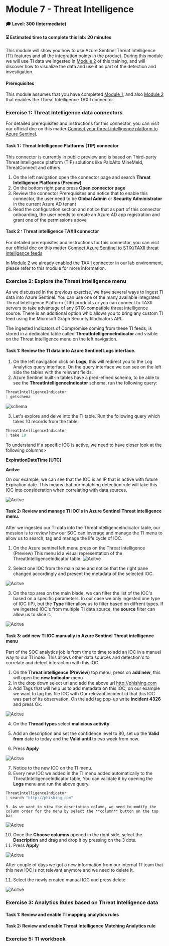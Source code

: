 # Module 7 - Threat Intelligence

#### 🎓 Level: 300 (Intermediate)
#### ⌛ Estimated time to complete this lab: 20 minutes

This module will show you how to use Azure Sentinel Threat Intelligence (TI) features and all the integration points in the product.
During this module we will use TI data we ingested in [Module 2](Module-2-Data-Connectors.md) of this training, and will discover how to visualize the data and use it as part of the detection and investigation.


#### Prerequisites
This module assumes that you have completed [Module 1](Module-1-Setting-up-the-environment.md), and also [Module 2](Module-2-Data-Connectors.md) that enables the Threat Intelligence TAXII connector.
 

### Exercise 1: Threat Intelligence data connectors

For detailed prerequisites and instructions for this connector, you can visit our official doc on this matter [Connect your threat intelligence platform to Azure Sentinel](https://docs.microsoft.com/en-us/azure/sentinel/connect-threat-intelligence-tip).

#### Task 1 : Threat Intelligence Platforms (TIP) connector 

This connector is currently in public preview and is based on Third-party Threat Intelligence platform (TIP) solutions like PaloAlto MineMeld, ThreatConnect and others.

1. On the left navigation open the connector page and search **Threat Intelligence Platforms (Preview)**
2. On the bottom right pane press **Open connector page**
3. Review the connector Prerequisites and notice that to enable this connector, the user need to be **Global Admin** or **Security Administrator** in the current Azure AD tenant
4. Read the configuration section and notice that as part of this connector onboarding, the user needs to create an Azure AD app registration and grant one of the permissions above
	
#### Task 2 : Threat intelligence TAXII connector

For detailed prerequisites and instructions for this connector, you can visit our official doc on this matter [Connect Azure Sentinel to STIX/TAXII threat intelligence feeds](https://docs.microsoft.com/en-us/azure/sentinel/connect-threat-intelligence-taxii)

In [Module 2](Module-2-Data-Connectors.md) we already enabled the TAXII connector in our lab environment, please refer to this module for more information.


### Exercise 2: Explore the Threat Intelligence menu

As we discussed in the previous exercise, we have several ways to ingest TI data into Azure Sentinel. You can use one of the many available integrated Threat Intelligence Platform (TIP) products or you can connect to TAXII servers to take advantage of any STIX-compatible threat intelligence source. There is an additional option whic allows you to bring any custom TI feed using the Microsoft Graph Security tiIndicators API.

The ingested Indicators of Compromise coming from these TI feeds, is stored in a dedicated table called **ThreatIntelligenceIndicator** and visible on the Threat Intelligence menu on the left navigation.

#### Task 1: Review the TI data into Azure Sentinel Logs interface.

1. On the left navigation click on **Logs**, this will redirect you to the Log Analytics query interface. On the query interface we can see on the left side the tables with the relevant fields.
2. Azure Sentinel built-in tables have a pred-efined schema, to be able to see the **ThreatIntelligenceIndicator** schema, run the following query: 

 ```powershell
 ThreatIntelligenceIndicator
| getschema
   ```

![schema](../Images/TI-schema.png)

3.	Let's explore and delve into the TI table. Run the following query which takes 10 records from the table:

 ```powershell
ThreatIntelligenceIndicator
| take 10
   ```

To understand if a specific IOC is active, we need to have closer look at the following columns>

**ExpirationDateTime [UTC]**

**Acitve** 

On our example, we can see that the IOC is an IP that is active with future Expiration date. This means that our matching detection rule will take this IOC into consideration when correlating with data sources. 

![Acitve](../Images/TI-active.png)


#### Task 2: Review and manage TI IOC's in Azure Sentinel Threat intelligence menu.

After we ingested our TI data into the ThreatIntelligenceIndicator table,
our mession is to review how our SOC can leverage and manage the TI menu to allow us to search, tag and manage the life cycle of IOC.
 
1. On the Azure sentinel left menu press on the Threat intelligence (Preview)
This menu id a visual representation of the ThreatIntelligenceIndicator  table.
![Acitve](../Images/m7-Tiblade.png)


2. Select one IOC from the main pane and notice that the right  pane changed accordingly and present the metadata of the selected IOC.

![Acitve](../Images/m7-Tiblade1.png)
	
3. On the top area on the main blade, we can filter the list of the IOC's based on a specific parameters.
In our case we only ingested one type of IOC (IP), but the **Type** filter allow us to filter based on diffrent types.
If we ingested IOC's from multiple TI data source, the **source** filter can allow us to slice it.

![Acitve](../Images/m7-ITbladeFilter)

	
#### Task 3: add new TI IOC manually in Azure Sentinel Threat intelligence menu
	
	
Part of the SOC analytics job is from time to time to add an IOC in a manuel way to our TI index.
This allows other data sources and detection's to correlate and detect interaction with this IOC.

1. On the **Threat intelligence (Preview)** top menu, press on **add new**, this will open the **new Indicator** menu
2. In the drop down select url and add the above url http://phishing.com
3. Add Tags that will help us to add metadata on this IOC, on our example we want to tag this file IOC with Our relevant incident id that this IOC was part of its observation.
On the add tag pop-up write **incident 4326** and press Ok.
	 
![Acitve](../Images/m7-tibladeaddtag.png)

4. On the **Thread types** select **malicious activity**
	
5. Add an description and set the confidence level to 80, set up the **Valid from** date to today and the **Valid until** to two week from now.
6. Press **Apply**

![Acitve](../Images/m7-fullnewIOC.png)



7. Notice to the new IOC on the TI menu.
8. Every new IOC we added in the TI menu added automatically to the ThreatIntelligenceIndicator table,
You can validate it by opening the **Logs** menu and run the above query.

```powershell
ThreatIntelligenceIndicator
| search "http://phishing.com"
```

	9. As we want to view the description column, we need to modify the column order for the menu by select the **column** button on the top bar 
![Acitve](../Images/m7-tibladecolumnorder.png)


10. Once the **Choose columns** opened in the right side, select the **Description**  and drag and drop it by pressing on the 3 dots.
11. Press **Apply**

![Acitve](../Images/m7-TIlogs.png)


After couple of days we got a new information from our internal TI team that this new IOC is not relevant anymore and we need to delete it.

11. Select the newly created manual IOC and press delete

![Acitve](../Images/m7-deleteTI.png)




### Exercise 3: Analytics Rules based on Threat Intelligence data

#### Task 1: Review and enable TI mapping analytics rules

#### Task 2: Review and enable Threat Intelligence Matching Analytics rule


### Exercise 5: TI workbook

